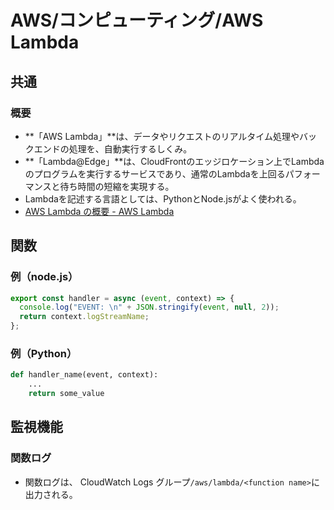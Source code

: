 # AWS/コンピューティング/AWS Lambda

## 共通

### 概要

- **「AWS Lambda」**は、データやリクエストのリアルタイム処理やバックエンドの処理を、自動実行するしくみ。
- **「Lambda@Edge」**は、CloudFrontのエッジロケーション上でLambdaのプログラムを実行するサービスであり、通常のLambdaを上回るパフォーマンスと待ち時間の短縮を実現する。
- Lambdaを記述する言語としては、PythonとNode.jsがよく使われる。
- [AWS Lambda の概要 - AWS Lambda](https://docs.aws.amazon.com/ja_jp/lambda/latest/dg/welcome.html)

## 関数

### 例（node.js）

```js
export const handler = async (event, context) => {
  console.log("EVENT: \n" + JSON.stringify(event, null, 2));
  return context.logStreamName;
};
```

### 例（Python）

```python
def handler_name(event, context): 
    ...
    return some_value
```

## 監視機能

### 関数ログ

- 関数ログは、 CloudWatch Logs グループ`/aws/lambda/<function name>`に出力される。

